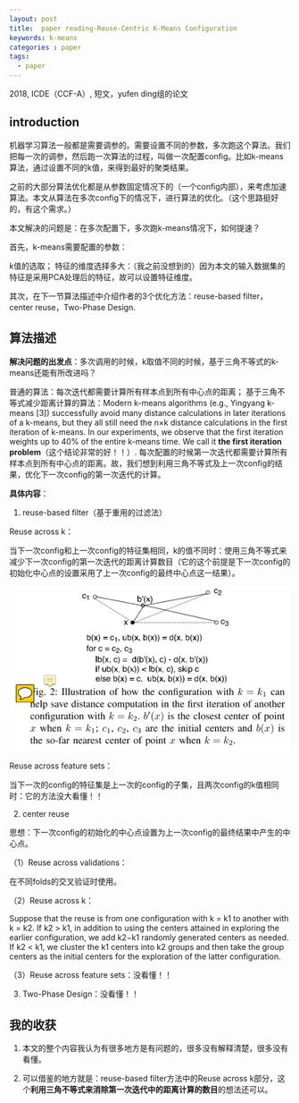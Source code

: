 ```yaml
---
layout: post
title:  paper reading-Reuse-Centric K-Means Configuration
keywords: k-means
categories : paper
tags:
  - paper
---
```


2018, ICDE（CCF-A）, 短文，yufen ding组的论文

## introduction

机器学习算法一般都是需要调参的。需要设置不同的参数，多次跑这个算法。我们把每一次的调参，然后跑一次算法的过程，叫做一次配置config。比如k-means算法，通过设置不同的k值，来得到最好的聚类结果。

之前的大部分算法优化都是从参数固定情况下的（一个config内部），来考虑加速算法。本文从算法在多次config下的情况下，进行算法的优化。（这个思路挺好的，有这个需求。）

本文解决的问题是：在多次配置下，多次跑k-means情况下，如何提速？


首先，k-means需要配置的参数：

  k值的选取；
  特征的维度选择多大：（我之前没想到的）因为本文的输入数据集的特征是采用PCA处理后的特征，故可以设置特征维度。

其次，在下一节算法描述中介绍作者的3个优化方法：reuse-based filter，center reuse，Two-Phase Design.


## 算法描述

**解决问题的出发点**：多次调用的时候，k取值不同的时候，基于三角不等式的k-means还能有所改进吗？

普通的算法：每次迭代都需要计算所有样本点到所有中心点的距离；
基于三角不等式减少距离计算的算法：Modern k-means algorithms (e.g., Yingyang k- means [3]) successfully avoid many distance calculations in later iterations of a k-means, but they all still need the n×k distance calculations in the first iteration of k-means. In our experiments, we observe that the first iteration weights up to 40% of the entire k-means time. We call it **the first iteration problem**（这个结论非常的好！！）. 每次配置的时候第一次迭代都需要计算所有样本点到所有中心点的距离。故，我们想到利用三角不等式及上一次config的结果，优化下一次config的第一次迭代的计算。


**具体内容**：

1. reuse-based filter（基于重用的过滤法）

Reuse across k：

当下一次config和上一次config的特征集相同，k的值不同时：使用三角不等式来减少下一次config的第一次迭代的距离计算数目（它的这个前提是下一次config的初始化中心点的设置采用了上一次config的最终中心点这一结果）。

   ![](/images/paper/reuse-kmeans-1.PNG)


Reuse across feature sets：

当下一次的config的特征集是上一次的config的子集，且两次config的k值相同时：它的方法没大看懂！！


2. center reuse

思想：下一次config的初始化的中心点设置为上一次config的最终结果中产生的中心点。

（1）Reuse across validations：

在不同folds的交叉验证时使用。

（2）Reuse across k：

  Suppose that the reuse is from one configuration with k = k1 to another with k = k2. If k2 > k1, in addition to using the centers
  attained in exploring the earlier configuration, we add k2−k1 randomly generated centers as needed. If k2 < k1, we cluster the k1 centers into k2 groups and then take the group centers as the initial centers for the exploration of the latter configuration.

（3）Reuse across feature sets：没看懂！！


3. Two-Phase Design：没看懂！！


## 我的收获

1. 本文的整个内容我认为有很多地方是有问题的，很多没有解释清楚，很多没有看懂。

2. 可以借鉴的地方就是：reuse-based filter方法中的Reuse across k部分，这个**利用三角不等式来消除第一次迭代中的距离计算的数目**的想法还可以。
